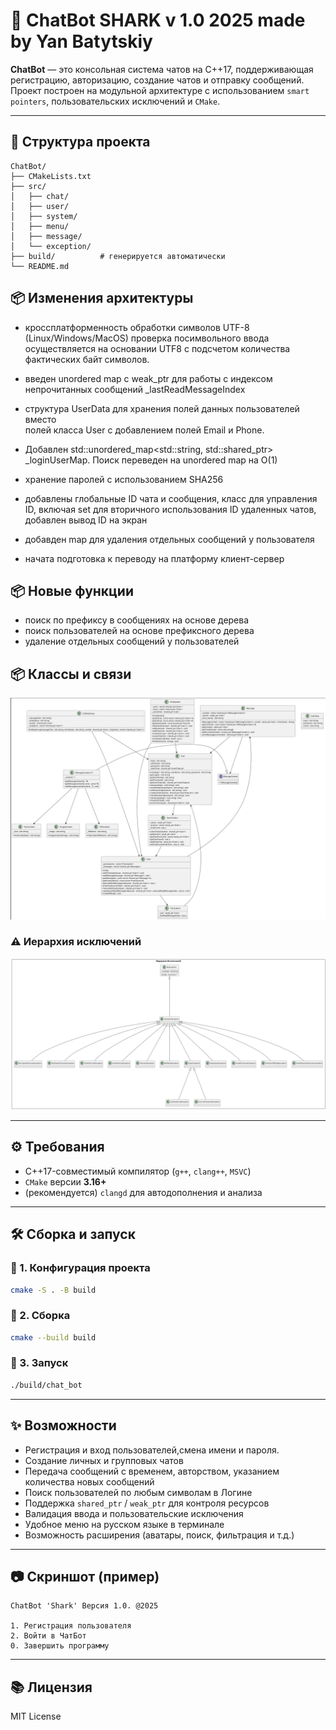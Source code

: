 # 💬 ChatBot SHARK v 1.0 2025 made by Yan Batytskiy

**ChatBot** — это консольная система чатов на C++17, поддерживающая регистрацию, авторизацию, создание чатов и отправку сообщений. Проект построен на модульной архитектуре с использованием `smart pointers`, пользовательских исключений и `CMake`.

---

## 🧱 Структура проекта

```
ChatBot/
├── CMakeLists.txt
├── src/
│   ├── chat/
│   ├── user/
│   ├── system/
│   ├── menu/
│   ├── message/
│   └── exception/
├── build/          # генерируется автоматически
└── README.md
```

## 📦 Изменения архитектуры
- кроссплатформенность обработки символов UTF-8 (Linux/Windows/MacOS)
  проверка посимвольного ввода осуществляется на основании UTF8
  с подсчетом количества фактических байт символов.

- введен unordered map с weak_ptr для работы с индексом непрочитанных сообщений _lastReadMessageIndex

- структура UserData для хранения полей данных пользователей вместо 	
  полей класса User с добавлением полей Email и Phone.

- Добавлен std::unordered_map<std::string, std::shared_ptr<User>>  
  _loginUserMap. Поиск переведен на unordered map на O(1)

- хранение паролей с использованием SHA256

- добавлены глобальные ID чата и сообщения, класс для управления ID, включая set для вторичного использования ID удаленных чатов, добавлен вывод ID на экран

- добавден map для удаления отдельных сообщений у пользователя

- начата подготовка к переводу на платформу клиент-сервер

## 📦 Новые функции
- поиск по префиксу в сообщениях на основе дерева
- поиск пользователей на основе префиксного дерева
- удаление отдельных сообщений у пользователей


## 📦 Классы и связи

![Классы](./Classes.png)

### ⚠️ Иерархия исключений

![Исключения](./Exceptions.png)

---

## ⚙️ Требования

- C++17-совместимый компилятор (`g++`, `clang++`, `MSVC`)
- `CMake` версии **3.16+**
- (рекомендуется) `clangd` для автодополнения и анализа

---

## 🛠️ Сборка и запуск

### 🔧 1. Конфигурация проекта
```bash
cmake -S . -B build
```

### 🧪 2. Сборка
```bash
cmake --build build
```

### 🚀 3. Запуск
```bash
./build/chat_bot
```

---

## ✨ Возможности

- Регистрация и вход пользователей,смена имени и пароля.
- Создание личных и групповых чатов
- Передача сообщений с временем, авторством, указанием количества новых сообщений
- Поиск пользователей по любым символам в Логине
- Поддержка `shared_ptr` / `weak_ptr` для контроля ресурсов
- Валидация ввода и пользовательские исключения
- Удобное меню на русском языке в терминале
- Возможность расширения (аватары, поиск, фильтрация и т.д.)

---

## 📷 Скриншот (пример)

```text
ChatBot 'Shark' Версия 1.0. @2025

1. Регистрация пользователя
2. Войти в ЧатБот
0. Завершить программу
```

---

## 📚 Лицензия

MIT License
